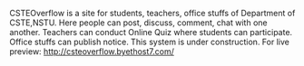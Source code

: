 CSTEOverflow is a site for students, teachers, office stuffs of Department of CSTE,NSTU. Here people can post, discuss, comment, chat with one another. Teachers can conduct Online Quiz where students can participate. Office stuffs can publish notice. 
This system is under construction.
For live preview: http://csteoverflow.byethost7.com/
